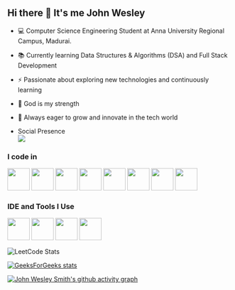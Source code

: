 ## Hi there 👋 It's me John Wesley



- 💻 Computer Science Engineering Student at Anna University Regional Campus, Madurai.
                                                 
- 📚 Currently learning Data Structures & Algorithms (DSA) and Full Stack Development

- ⚡ Passionate about exploring new technologies and continuously learning

- 🙏 God is my strength

- 🚀 Always eager to grow and innovate in the tech world

- Social Presence
<br />  [<img src="https://img.shields.io/badge/LinkedIn-0077B5?style=for-the-badge&logo=linkedin&logoColor=white" />](https://www.linkedin.com/in/john-wesley-smith-6078222a3/) <br/> 



### I code in
<img height="50" width="50" src="https://img.icons8.com/color/48/000000/python.png" /> <img height="50" width="50" src="https://img.icons8.com/color/48/000000/c-programming.png" /> <img height="50" width="50" src="https://img.icons8.com/color/48/000000/c-plus-plus-logo.png" /> <img height="50" width="50" src="https://img.icons8.com/color/48/000000/java-coffee-cup-logo.png" /> <img height="50" width="50" src="https://img.icons8.com/color/48/000000/html-5.png" /> <img height="50" width="50" src="https://img.icons8.com/color/48/000000/css3.png" /> <img height="50" width="50" src="https://img.icons8.com/color/48/000000/bootstrap.png" />
<img height="50" width="50" src="https://img.icons8.com/color/48/000000/javascript.png"/>

### IDE and Tools I Use
<img height="50" width="50" src="https://img.icons8.com/color/48/000000/visual-studio-code-2019.png"/> <img height="50" width="50" src="https://img.icons8.com/color/48/000000/pycharm.png"/> <img height="50" width="50" src="https://img.icons8.com/color/50/000000/git.png"/> <img height="50" src="https://img.icons8.com/officel/480/null/java-eclipse.png"/>


![LeetCode Stats](https://leetcard.jacoblin.cool/johnwesleysmith24?theme=dark&font=Marcellus&ext=contest)

[![GeeksForGeeks stats](https://gfgstatscard.vercel.app/<johnweslewq0c>)](https://www.geeksforgeeks.org/user/<johnweslewq0c>/)

[![John Wesley Smith's github activity graph](https://github-readme-activity-graph.vercel.app/graph?username=john-wesley-smith&bg_color=000000&color=ffffff&line=51f565&point=ffffff&area=true&hide_border=true)](https://github.com/ashutosh00710/github-readme-activity-graph)

